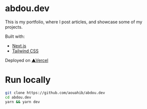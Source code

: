 # abdou.dev
This is my portfolio, where I post articles, and showcase some of my projects.

Built with:
- [Next.js][next-js]
- [Tailwind CSS][tailwind-css]

Deployed on [▲Vercel][vercel]

# Run locally

```bash
git clone https://github.com/aouahib/abdou.dev
cd abdou.dev
yarn && yarn dev
```

[next-js]:https://nextjs.org/
[tailwind-css]:https://tailwindcss.com/
[vercel]:https://vercel.com/

